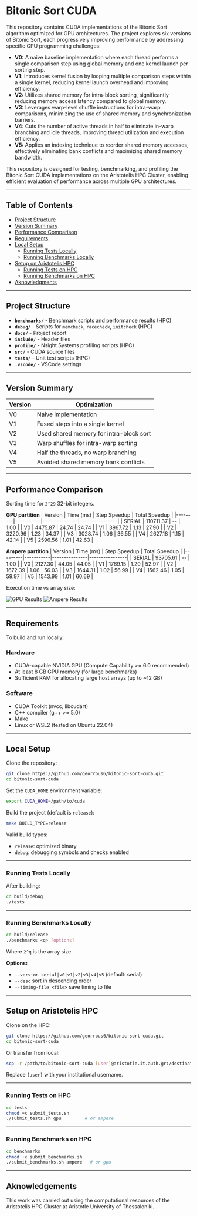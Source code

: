# Bitonic Sort CUDA

This repository contains CUDA implementations of the Bitonic Sort algorithm optimized for GPU 
architectures. The project explores six versions of Bitonic Sort, each progressively improving 
performance by addressing specific GPU programming challenges:

- **V0:** A naive baseline implementation where each thread performs a single comparison step 
using global memory and one kernel launch per sorting step.
- **V1:** Introduces kernel fusion by looping multiple comparison steps within a single kernel, 
reducing kernel launch overhead and improving efficiency.
- **V2:** Utilizes shared memory for intra-block sorting, significantly reducing memory access 
latency compared to global memory.
- **V3:** Leverages warp-level shuffle instructions for intra-warp comparisons, minimizing the
 use of shared memory and synchronization barriers.
- **V4:** Cuts the number of active threads in half to eliminate in-warp branching and idle 
threads, improving thread utilization and execution efficiency.
- **V5:** Applies an indexing technique to reorder shared memory accesses, effectively 
eliminating bank conflicts and maximizing shared memory bandwidth.

This repository is designed for testing, benchmarking, and profiling the Bitonic Sort CUDA implementations on the Aristotelis HPC Cluster, enabling efficient evaluation of performance across multiple GPU architectures.

---

## Table of Contents

- [Project Structure](#project-structure)
- [Version Summary](#version-summary)
- [Performance Comparison](#performance-comparison)
- [Requirements](#requirements)
- [Local Setup](#local-setup)
  - [Running Tests Locally](#running-tests-locally)
  - [Running Benchmarks Locally](#running-benchmarks-locally)
- [Setup on Aristotelis HPC](#setup-on-aristotelis-hpc)
  - [Running Tests on HPC](#running-tests-on-hpc)
  - [Running Benchmarks on HPC](#running-benchmarks-on-hpc)
- [Aknowledgments](#aknowledgements)

---

## Project Structure

- **`benchmarks/`** - Benchmark scripts and performance results (HPC)
- **`debug/`** - Scripts for `memcheck`, `racecheck`, `initcheck` (HPC)
- **`docs/`** - Project report
- **`include/`** - Header files
- **`profile/`** - Nsight Systems profiling scripts (HPC)
- **`src/`** - CUDA source files
- **`tests/`** - Unit test scripts (HPC)
- **`.vscode/`** - VSCode settings

---

## Version Summary

| Version | Optimization                            |
|---------|-----------------------------------------|
| V0      | Naive implementation                    |
| V1      | Fused steps into a single kernel        |
| V2      | Used shared memory for intra-block sort |
| V3      | Warp shuffles for intra-warp sorting    |
| V4      | Half the threads, no warp branching     |
| V5      | Avoided shared memory bank conflicts    |

---

## Performance Comparison

Sorting time for `2^29` 32-bit integers.

**GPU partition**
| Version | Time (ms) | Step Speedup | Total Speedup |
|---------|-----------|---------------|----------------|
| SERIAL  | 110711.37 | --            | 1.00           |
| V0      | 4475.87   | 24.74         | 24.74          |
| V1      | 3967.72   | 1.13          | 27.90          |
| V2      | 3220.96   | 1.23          | 34.37          |
| V3      | 3028.74   | 1.06          | 36.55          |
| V4      | 2627.18   | 1.15          | 42.14          |
| V5      | 2596.56   | 1.01          | 42.63          |

**Ampere partition**
| Version | Time (ms) | Step Speedup | Total Speedup |
|---------|-----------|---------------|----------------|
| SERIAL  | 93705.61  | --            | 1.00           |
| V0      | 2127.30   | 44.05         | 44.05          |
| V1      | 1769.15   | 1.20          | 52.97          |
| V2      | 1672.39   | 1.06          | 56.03          |
| V3      | 1644.31   | 1.02          | 56.99          |
| V4      | 1562.46   | 1.05          | 59.97          |
| V5      | 1543.99   | 1.01          | 60.69          |

Execution time vs array size:

![GPU Results](benchmarks/results/execution_times_comparison_gpu.png)
![Ampere Results](benchmarks/results/execution_times_comparison_ampere.png)

---

## Requirements

To build and run locally:

### Hardware
- CUDA-capable NVIDIA GPU (Compute Capability >= 6.0 recommended)
- At least 8 GB GPU memory (for large benchmarks)
- Sufficient RAM for allocating large host arrays (up to ~12 GB)

### Software
- CUDA Toolkit (nvcc, libcudart)
- C++ compiler (g++ >= 5.0)
- Make
- Linux or WSL2 (tested on Ubuntu 22.04)

---

## Local Setup

Clone the repository:

```bash
git clone https://github.com/georrous6/bitonic-sort-cuda.git
cd bitonic-sort-cuda
```

Set the `CUDA_HOME` environment variable:

```bash
export CUDA_HOME=/path/to/cuda
```

Build the project (default is `release`):

```bash
make BUILD_TYPE=release
```

Valid build types:
- `release`: optimized binary
- `debug`: debugging symbols and checks enabled

---

### Running Tests Locally

After building:

```bash
cd build/debug
./tests
```

---

### Running Benchmarks Locally

```bash
cd build/release
./benchmarks <q> [options]
```

Where `2^q` is the array size.

**Options:**
- `--version serial|v0|v1|v2|v3|v4|v5` (default: serial)
- `--desc` sort in descending order
- `--timing-file <file>` save timing to file

---

## Setup on Aristotelis HPC

Clone on the HPC:

```bash
git clone https://github.com/georrous6/bitonic-sort-cuda.git
cd bitonic-sort-cuda
```

Or transfer from local:

```bash
scp -r /path/to/bitonic-sort-cuda [user]@aristotle.it.auth.gr:/destination/path/
```

Replace `[user]` with your institutional username.

---

### Running Tests on HPC

```bash
cd tests
chmod +x submit_tests.sh
./submit_tests.sh gpu         # or ampere
```

---

### Running Benchmarks on HPC

```bash
cd benchmarks
chmod +x submit_benchmarks.sh
./submit_benchmarks.sh ampere   # or gpu
```

---

## Aknowledgements
This work was carried out using the computational resources of the Aristotelis HPC Cluster 
at Aristotle University of Thessaloniki.
